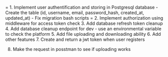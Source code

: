 = 1. Implement user authentification and storing in Postgresql database
    - Create the table (id, username, email, password_hash, created_at, updated_at)
    - Fix migration bash scripts
= 2. Implement authorization using middleware for access token check
3. Add database refresh token cleanup
4. Add database cleanup endpoint for dev
    - use an environmental variable to check the platform
5. Add file uploading and downloading ability
6. Add other features
7. Create and return a jwt token when user registers

8. Make the request in posstman to see if uploading works
